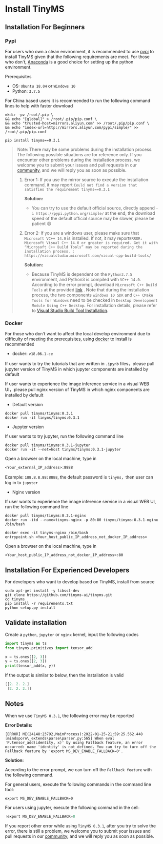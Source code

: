 # Install TinyMS

## Installation For Beginners

### Pypi

For users who own a clean environment, it is recommended to use [pypi](https://pypi.org/) to install TinyMS given that the following requirements are meet. For those who don't, [Anaconda](https://www.anaconda.com/products/individual#Downloads) is a good choice for setting up the python environment.

Prerequisites

- OS: `Ubuntu 18.04` or `Windows 10`
- Python: `3.7.5`

For China based users it is recommended to run the following command lines to help with faster download

```shell
mkdir -pv /root/.pip \
&& echo "[global]" > /root/.pip/pip.conf \
&& echo "trusted-host=mirrors.aliyun.com" >> /root/.pip/pip.conf \
&& echo "index-url=http://mirrors.aliyun.com/pypi/simple/" >> /root/.pip/pip.conf
```

```shell
pip install tinyms==0.3.1
```

> Note: There may be some problems during the installation process. The following possible situations are for reference only. If you encounter other problems during the installation process, we welcome you  to submit your issues and pull requests in our [community](https://github.com/tinyms-ai/tinyms), and we will reply you as soon as possible.
>
> 1. Error 1: If you use the mirror source to execute the installation command, it may report `Could not find a version that satisfies the requirement tinyms==0.3.1`
>
>    **Solution:**
>
>    - You can try to use the default official source, directly append `-i https://pypi.python.org/simple/` at the end, the download speed of the default official source may be slower, please be patient :smile:
>
> 2. Error 2: If you are a windows user, please make sure that `Microsoft VC++ 14.0` is installed. If not, it may report`ERROR: Microsoft Visual C++ 14.0 or greater is required. Get it with “Microsoft C++ Build Tools” may be reported during the installation process. : https://visualstudio.microsoft.com/visual-cpp-build-tools/`
>
>    **Solution:**
>
>    - Because TinyMS is dependent on the `Python3.7.5` environment, and Python3 is compiled with `VC++ 14.0`. According to the error prompt, download `Microsoft C++ Build Tools` at the provided [link](https://visualstudio.microsoft.com/visual-cpp-build-tools/) . Note that during the installation process, the two components `windows 10 SDK` and `C++ CMake Tools for Windows` need to be checked in `Desktop Development Module Using C++ Desktop`. For installation details, please refer to [Visual Studio Build Tool Installation](https://devblogs.microsoft.com/cppblog/introducing-the-visual-studio-build-tools/).
>

### Docker

For those who don't want to affect the local develop environment due to difficulty of meeting the prerequisites, using [docker](https://www.docker.com/) to install is recommended

- docker: `v18.06.1-ce`

If user wants to try the tutorials that are written in `.ipynb` files，please pull jupyter version of TinyMS in which jupyter components are installed by default

If user wants to experience the image inference service in a visual WEB UI，please pull nginx version of TinyMS in which nginx components are installed by default


* Default version

```shell
docker pull tinyms/tinyms:0.3.1
docker run -it tinyms/tinyms:0.3.1
```

* Jupyter version

If user wants to try jupyter, run the following command line

```shell
docker pull tinyms/tinyms:0.3.1-jupyter
docker run -it --net=host tinyms/tinyms:0.3.1-jupyter
```

Open a browser on the local machine, type in

```
<Your_external_IP_address>:8888
```

Example: `188.8.8.88:8888`, the default password is `tinyms`，then user can log in to `jupyter`

* Nginx version

If user wants to experience the image inference service in a visual WEB UI, run the following command line

```shell
docker pull tinyms/tinyms:0.3.1-nginx
docker run -itd --name=tinyms-nginx -p 80:80 tinyms/tinyms:0.3.1-nginx /bin/bash

docker exec -it tinyms-nginx /bin/bash
entrypoint.sh <Your_host_public_IP_address_not_docker_IP_address>
```

Open a browser on the local machine, type in

```
<Your_host_public_IP_address_not_docker_IP_address>:80
```

## Installation For Experienced Developers

For developers who want to develop based on TinyMS, install from source

```shell
sudo apt-get install -y libssl-dev
git clone https://github.com/tinyms-ai/tinyms.git
cd tinyms
pip install -r requirements.txt
python setup.py install
```

## Validate installation

Create a `python`, `jupyter` or `nginx` kernel, input the following codes

```python
import tinyms as ts
from tinyms.primitives import tensor_add

x = ts.ones([2, 3])
y = ts.ones([2, 3])
print(tensor_add(x, y))
```

If the output is similar to below, then the installation is valid

```python
[[2. 2. 2.]
 [2. 2. 2.]]
```

## Notes

When we use `TinyMS 0.3.1`, the following error may be reported

**Error Details:**

````
[ERROR] ME(24148:23792,MainProcess):2022-01-25-21:59:25.562.448 [mindspore\_extends\parse\parser.py:565] When eval 'P.tensor_add(identity, x)' by using Fallback feature, an error occurred: name 'identity' is not defined. You can try to turn off the Fallback feature by 'export MS_DEV_ENABLE_FALLBACK=0'.
````

**Solution:**

According to the error prompt, we can turn off the `Fallback feature` with the following command.

For general users, execute the following commands in the command line tool:

```shell
export MS_DEV_ENABLE_FALLBACK=0
````

For users using jupyter, execute the following command in the cell:

````python
!export MS_DEV_ENABLE_FALLBACK=0
````

If you report other error while using `TinyMS 0.3.1`, after you try to solve the error, there is still a problem, we welcome you to submit your issues and pull requests in our [community](https://github.com/tinyms-ai/tinyms), and we will reply you as soon as possible.

